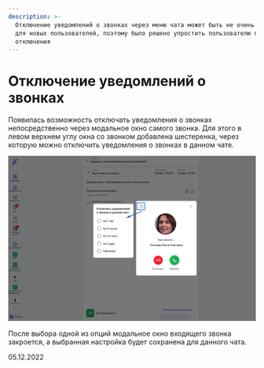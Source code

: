 ```yaml
---
description: >-
  Отключение уведомлений о звонках через меню чата может быть не очень очевидным
  для новых пользователей, поэтому было решено упростить пользователю путь до
  отключения
---
```


# Отключение уведомлений о звонках

Появилась возможность отключать уведомления о звонках непосредственно через модальное окно самого звонка. Для этого в левом верхнем углу окна со звонком добавлена шестеренка, через которую можно отключить уведомления о звонках в данном чате.

![](<../../.gitbook/assets/image (18).png>)

После выбора одной из опций модальное окно входящего звонка закроется, а выбранная настройка будет сохранена для данного чата.

05.12.2022
